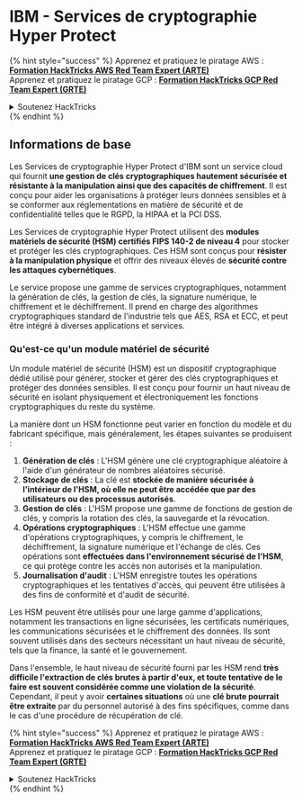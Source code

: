 # IBM - Services de cryptographie Hyper Protect

{% hint style="success" %}
Apprenez et pratiquez le piratage AWS :<img src="/.gitbook/assets/image.png" alt="" data-size="line">[**Formation HackTricks AWS Red Team Expert (ARTE)**](https://training.hacktricks.xyz/courses/arte)<img src="/.gitbook/assets/image.png" alt="" data-size="line">\
Apprenez et pratiquez le piratage GCP : <img src="/.gitbook/assets/image (2).png" alt="" data-size="line">[**Formation HackTricks GCP Red Team Expert (GRTE)**<img src="/.gitbook/assets/image (2).png" alt="" data-size="line">](https://training.hacktricks.xyz/courses/grte)

<details>

<summary>Soutenez HackTricks</summary>

* Consultez les [**plans d'abonnement**](https://github.com/sponsors/carlospolop)!
* **Rejoignez le** 💬 [**groupe Discord**](https://discord.gg/hRep4RUj7f) ou le [**groupe Telegram**](https://t.me/peass) ou **suivez-nous** sur **Twitter** 🐦 [**@hacktricks\_live**](https://twitter.com/hacktricks\_live)**.**
* **Partagez des astuces de piratage en soumettant des PR aux** [**HackTricks**](https://github.com/carlospolop/hacktricks) et [**HackTricks Cloud**](https://github.com/carlospolop/hacktricks-cloud) dépôts GitHub.

</details>
{% endhint %}

## Informations de base

Les Services de cryptographie Hyper Protect d'IBM sont un service cloud qui fournit **une gestion de clés cryptographiques hautement sécurisée et résistante à la manipulation ainsi que des capacités de chiffrement**. Il est conçu pour aider les organisations à protéger leurs données sensibles et à se conformer aux réglementations en matière de sécurité et de confidentialité telles que le RGPD, la HIPAA et la PCI DSS.

Les Services de cryptographie Hyper Protect utilisent des **modules matériels de sécurité (HSM) certifiés FIPS 140-2 de niveau 4** pour stocker et protéger les clés cryptographiques. Ces HSM sont conçus pour **résister à la manipulation physique** et offrir des niveaux élevés de **sécurité contre les attaques cybernétiques**.

Le service propose une gamme de services cryptographiques, notamment la génération de clés, la gestion de clés, la signature numérique, le chiffrement et le déchiffrement. Il prend en charge des algorithmes cryptographiques standard de l'industrie tels que AES, RSA et ECC, et peut être intégré à diverses applications et services.

### Qu'est-ce qu'un module matériel de sécurité

Un module matériel de sécurité (HSM) est un dispositif cryptographique dédié utilisé pour générer, stocker et gérer des clés cryptographiques et protéger des données sensibles. Il est conçu pour fournir un haut niveau de sécurité en isolant physiquement et électroniquement les fonctions cryptographiques du reste du système.

La manière dont un HSM fonctionne peut varier en fonction du modèle et du fabricant spécifique, mais généralement, les étapes suivantes se produisent :

1. **Génération de clés** : L'HSM génère une clé cryptographique aléatoire à l'aide d'un générateur de nombres aléatoires sécurisé.
2. **Stockage de clés** : La clé est **stockée de manière sécurisée à l'intérieur de l'HSM, où elle ne peut être accédée que par des utilisateurs ou des processus autorisés**.
3. **Gestion de clés** : L'HSM propose une gamme de fonctions de gestion de clés, y compris la rotation des clés, la sauvegarde et la révocation.
4. **Opérations cryptographiques** : L'HSM effectue une gamme d'opérations cryptographiques, y compris le chiffrement, le déchiffrement, la signature numérique et l'échange de clés. Ces opérations sont **effectuées dans l'environnement sécurisé de l'HSM**, ce qui protège contre les accès non autorisés et la manipulation.
5. **Journalisation d'audit** : L'HSM enregistre toutes les opérations cryptographiques et les tentatives d'accès, qui peuvent être utilisées à des fins de conformité et d'audit de sécurité.

Les HSM peuvent être utilisés pour une large gamme d'applications, notamment les transactions en ligne sécurisées, les certificats numériques, les communications sécurisées et le chiffrement des données. Ils sont souvent utilisés dans des secteurs nécessitant un haut niveau de sécurité, tels que la finance, la santé et le gouvernement.

Dans l'ensemble, le haut niveau de sécurité fourni par les HSM rend **très difficile l'extraction de clés brutes à partir d'eux, et toute tentative de le faire est souvent considérée comme une violation de la sécurité**. Cependant, il peut y avoir **certaines situations** où une **clé brute pourrait être extraite** par du personnel autorisé à des fins spécifiques, comme dans le cas d'une procédure de récupération de clé.



{% hint style="success" %}
Apprenez et pratiquez le piratage AWS :<img src="/.gitbook/assets/image.png" alt="" data-size="line">[**Formation HackTricks AWS Red Team Expert (ARTE)**](https://training.hacktricks.xyz/courses/arte)<img src="/.gitbook/assets/image.png" alt="" data-size="line">\
Apprenez et pratiquez le piratage GCP : <img src="/.gitbook/assets/image (2).png" alt="" data-size="line">[**Formation HackTricks GCP Red Team Expert (GRTE)**<img src="/.gitbook/assets/image (2).png" alt="" data-size="line">](https://training.hacktricks.xyz/courses/grte)

<details>

<summary>Soutenez HackTricks</summary>

* Consultez les [**plans d'abonnement**](https://github.com/sponsors/carlospolop)!
* **Rejoignez le** 💬 [**groupe Discord**](https://discord.gg/hRep4RUj7f) ou le [**groupe Telegram**](https://t.me/peass) ou **suivez-nous** sur **Twitter** 🐦 [**@hacktricks\_live**](https://twitter.com/hacktricks\_live)**.**
* **Partagez des astuces de piratage en soumettant des PR aux** [**HackTricks**](https://github.com/carlospolop/hacktricks) et [**HackTricks Cloud**](https://github.com/carlospolop/hacktricks-cloud) dépôts GitHub.

</details>
{% endhint %}
